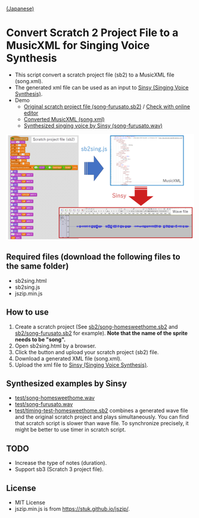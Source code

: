 [(Japanese)](index.md)

# Convert Scratch 2 Project File to a MusicXML for Singing Voice Synthesis

- This script convert a scratch project file (sb2) to a MusicXML file (song.xml).
- The generated xml file can be used as an input to [Sinsy (Singing Voice Synthesis)](http://www.sinsy.jp/).
- Demo
    - [Original scratch project file (song-furusato.sb2)](sb2/song-furusato.sb2) / [Check with online editor](https://scratch.mit.edu/projects/239680094/)
    - [Converted MusicXML (song.xml)](test/song.xml)
    - [Synthesized singing voice by Sinsy (song-furusato.wav)](test/song-furusato.wav)

![flow_JP.png](image/flow_JP.png)

## Required files (download the following files to the same folder)
- sb2sing.html
- sb2sing.js
- jszip.min.js

## How to use

1. Create a scratch project (See [sb2/song-homesweethome.sb2](sb2/song-homesweethome.sb2) and [sb2/song-furusato.sb2](sb2/song-furusato.sb2) for example). **Note that the name of the sprite needs to be "song".**
1. Open sb2sing.html by a browser.
1. Click the button and upload your scratch project (sb2) file.
1. Download a generated XML file (song.xml).
1. Upload the xml file to [Sinsy (Singing Voice Synthesis)](http://www.sinsy.jp/).

## Synthesized examples by Sinsy

- [test/song-homesweethome.wav](test/song-homesweethome.wav)
- [test/song-furusato.wav](test/song-furusato.wav)
- [test/timing-test-homesweethome.sb2](test/timing-test-homesweethome.sb2) combines a generated wave file and the original scratch project and plays simultaneously. You can find that scratch script is slower than wave file. To synchronize precisely, it might be better to use timer in scratch script.

## TODO

- Increase the type of notes (duration).
- Support sb3 (Scratch 3 project file).

## License

- MIT License
- jszip.min.js is from https://stuk.github.io/jszip/.